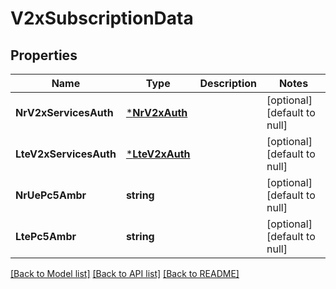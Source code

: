 # V2xSubscriptionData

## Properties
Name | Type | Description | Notes
------------ | ------------- | ------------- | -------------
**NrV2xServicesAuth** | [***NrV2xAuth**](NrV2xAuth.md) |  | [optional] [default to null]
**LteV2xServicesAuth** | [***LteV2xAuth**](LteV2xAuth.md) |  | [optional] [default to null]
**NrUePc5Ambr** | **string** |  | [optional] [default to null]
**LtePc5Ambr** | **string** |  | [optional] [default to null]

[[Back to Model list]](../README.md#documentation-for-models) [[Back to API list]](../README.md#documentation-for-api-endpoints) [[Back to README]](../README.md)

